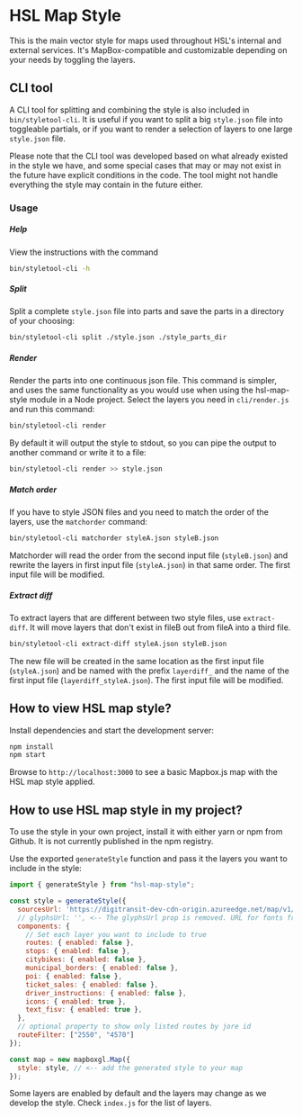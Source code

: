 # HSL Map Style

This is the main vector style for maps used throughout HSL's internal and external services. It's MapBox-compatible and customizable depending on your needs by toggling the layers.

## CLI tool

A CLI tool for splitting and combining the style is also included in `bin/styletool-cli`. It is useful if you want to split a big `style.json` file into toggleable partials, or if you want to render a selection of layers to one large `style.json` file.

Please note that the CLI tool was developed based on what already existed in the style we have, and some special cases that may or may not exist in the future have explicit conditions in the code. The tool might not handle everything the style may contain in the future either.

### Usage

##### Help

View the instructions with the command

```bash
bin/styletool-cli -h
```

##### Split

Split a complete `style.json` file into parts and save the parts in a directory of your choosing:

```bash
bin/styletool-cli split ./style.json ./style_parts_dir
```

##### Render

Render the parts into one continuous json file. This command is simpler, and uses the same functionality as you would use when using the hsl-map-style module in a Node project. Select the layers you need in `cli/render.js` and run this command:

```bash
bin/styletool-cli render
```

By default it will output the style to stdout, so you can pipe the output to another command or write it to a file:

```bash
bin/styletool-cli render >> style.json
```

##### Match order

If you have to style JSON files and you need to match the order of the layers, use the `matchorder` command:

```bash
bin/styletool-cli matchorder styleA.json styleB.json
```

Matchorder will read the order from the second input file (`styleB.json`) and rewrite the layers in first input file (`styleA.json`) in that same order. The first input file will be modified.

##### Extract diff

To extract layers that are different between two style files, use `extract-diff`. It will move layers that don't exist in fileB out from fileA into a third file.

```bash
bin/styletool-cli extract-diff styleA.json styleB.json
```

The new file will be created in the same location as the first input file (`styleA.json`) and be named with the prefix `layerdiff_` and the name of the first input file (`layerdiff_styleA.json`). The first input file will be modified.

## How to view HSL map style?

Install dependencies and start the development server:

```sh
npm install
npm start
```

Browse to `http://localhost:3000` to see a basic Mapbox.js map with the HSL map style applied.

## How to use HSL map style in my project?

To use the style in your own project, install it with either yarn or npm from Github. It is not currently published in the npm registry.

Use the exported `generateStyle` function and pass it the layers you want to include in the style:

```javascript
import { generateStyle } from "hsl-map-style";

const style = generateStyle({
  sourcesUrl: 'https://digitransit-dev-cdn-origin.azureedge.net/map/v1/', // <-- You can override the default sources URL
  // glyphsUrl: '', <-- The glyphsUrl prop is removed. URL for fonts from HSL Azure storage is used.
  components: {
    // Set each layer you want to include to true
    routes: { enabled: false },
    stops: { enabled: false },
    citybikes: { enabled: false },
    municipal_borders: { enabled: false },
    poi: { enabled: false },
    ticket_sales: { enabled: false },
    driver_instructions: { enabled: false },
    icons: { enabled: true },
    text_fisv: { enabled: true },
  },
  // optional property to show only listed routes by jore id
  routeFilter: ["2550", "4570"]
});

const map = new mapboxgl.Map({
  style: style, // <-- add the generated style to your map
});
```

Some layers are enabled by default and the layers may change as we develop the style. Check `index.js` for the list of layers.


